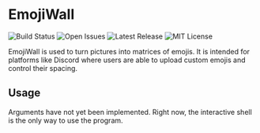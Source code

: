 # EmojiWall
![Build Status](https://img.shields.io/travis/com/PotatoCurry/EmojiWall.svg)
![Open Issues](https://img.shields.io/github/issues/PotatoCurry/EmojiWall.svg)
![Latest Release](https://img.shields.io/github/release/PotatoCurry/EmojiWall.svg)
![MIT License](https://img.shields.io/github/license/mashape/apistatus.svg)

EmojiWall is used to turn pictures into matrices of emojis.
It is intended for platforms like Discord where users are able to upload custom emojis and control their spacing.

## Usage
Arguments have not yet been implemented. Right now, the interactive shell is the only way to use the program.
